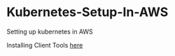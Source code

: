 # Kubernetes-Setup-In-AWS
Setting up kubernetes in AWS

Installing Client Tools [here](docs/clientTools.md)
